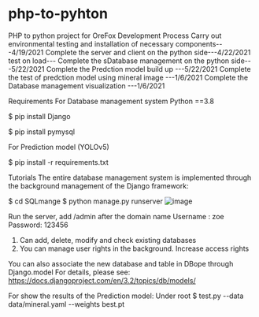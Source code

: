 # php-to-pyhton
PHP to python project for OreFox
Development Process
Carry out environmental testing and installation of necessary components---4/19/2021
Complete the server and client on the python side---4/22/2021
test on load---
Complete the sDatabase management on the python side---5/22/2021
Complete the Predction model build up ---5/22/2021
Complete the test of predction model using mineral image ---1/6/2021
Complete the Database management visualization ---1/6/2021



Requirements
For Database management system 
Python ==3.8

$ pip install Django 

$ pip install pymysql 

For Prediction model (YOLOv5)

$ pip install -r requirements.txt


Tutorials
The entire database management system is implemented through the background management of the Django framework:

$ cd SQLmange
$ python manage.py runserver
![image](https://user-images.githubusercontent.com/64721544/120441963-b64f1680-c3b7-11eb-8118-8f13e18da9e0.png)

Run the server, add /admin after the domain name
Username : zoe
Password: 123456
1.	Can add, delete, modify and check existing databases
2.	You can manage user rights in the background. Increase access rights
 
You can also associate the new database and table in DBope through Django.model
For details, please see:
https://docs.djangoproject.com/en/3.2/topics/db/models/


For show the results of the Prediction model:
Under root
$ test.py --data data/mineral.yaml --weights best.pt
